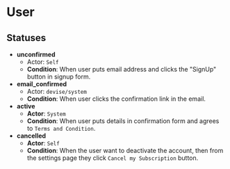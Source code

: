 
# User

## Statuses
- **unconfirmed**
  - Actor: `Self`
  - **Condition**: When user puts email address and clicks the "SignUp" button in signup form.
- **email_confirmed**
  - Actor: `devise/system`
  - **Condition**: When user clicks the confirmation link in the email.
- **active**
  - **Actor**: `System`
  - **Condition**: When user puts details in confirmation form and agrees to `Terms and Condition`.
- **cancelled**
  - **Actor**: `Self`
  - **Condition**: When the user want to deactivate the account, then from the settings page they click `Cancel my Subscription` button.
